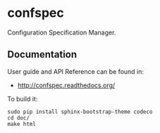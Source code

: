 confspec
========

Configuration Specification Manager.


Documentation
-------------

User guide and API Reference can be found in:

- http://confspec.readthedocs.org/


To build it:

    sudo pip install sphinx-bootstrap-theme codeco
    cd doc/
    make html
